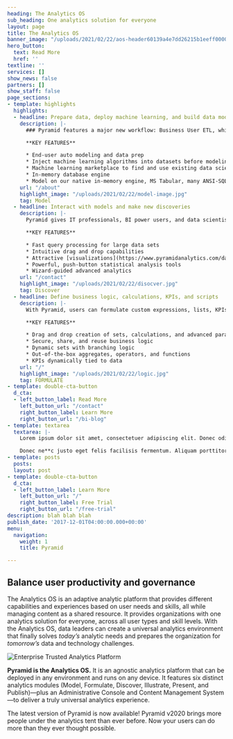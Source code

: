 ```yaml
---
heading: The Analytics OS
sub_heading: One analytics solution for everyone
layout: page
title: The Analytics OS
banner_image: "/uploads/2021/02/22/aos-header60139a4e7dd26215b1eeff00002b9892.jpg"
hero_button:
  text: Read More
  href: ''
textline: ''
services: []
show_news: false
partners: []
show_staff: false
page_sections:
- template: highlights
  highlights:
  - headline: Prepare data, deploy machine learning, and build data models
    description: |-
      ### Pyramid features a major new workflow: Business User ETL, which provides a visual point-and-click environment for fixing, conditioning, and improving simple and blended data sets.

      **KEY FEATURES**

      * End-user auto modeling and data prep
      * Inject machine learning algorithms into datasets before modeling
      * Machine learning marketplace to find and use existing data science algorithms
      * In-memory database engine
      * Model on our native in-memory engine, MS Tabular, many ANSI-SQL compliant databases or a variety of Apache Big Data Engines
    url: "/about"
    highlight_image: "/uploads/2021/02/22/model-image.jpg"
    tag: Model
  - headline: Interact with models and make new discoveries
    description: |-
      Pyramid gives IT professionals, BI power users, and data scientists the power to answer difficult analytic problems with a set of advanced yet easy to use tools.

      **KEY FEATURES**

      * Fast query processing for large data sets
      * Intuitive drag and drop capabilities
      * Attractive [visualizations](https://www.pyramidanalytics.com/data-visualization-examples-in-pyramid)
      * Powerful, push-button statistical analysis tools
      * Wizard-guided advanced analytics
    url: "/contact"
    highlight_image: "/uploads/2021/02/22/disocver.jpg"
    tag: Discover
  - headline: Define business logic, calculations, KPIs, and scripts
    description: |-
      With Pyramid, users can formulate custom expressions, lists, KPIs, parameters, scripts, and custom columns using an intuitive drag and drop interface, and then share and manage these new building blocks for others to use in their own analyses.

      **KEY FEATURES**

      * Drag and drop creation of sets, calculations, and advanced parameters
      * Secure, share, and reuse business logic
      * Dynamic sets with branching logic
      * Out-of-the-box aggregates, operators, and functions
      * KPIs dynamically tied to data
    url: "/"
    highlight_image: "/uploads/2021/02/22/logic.jpg"
    tag: FORMULATE
- template: double-cta-button
  d_cta:
  - left_button_label: Read More
    left_button_url: "/contact"
    right_button_label: Learn More
    right_button_url: "/bi-blog"
- template: textarea
  textarea: |-
    Lorem ipsum dolor sit amet, consectetuer adipiscing elit. Donec odio. Quisque volutpat mattis eros. Nullam malesuada erat ut turpis. Suspendisse urna nibh, viverra non, semper suscipit, posuere a, pede.

    Donec ne**c justo eget felis facilisis fermentum. Aliquam porttitor mauris sit amet orci. Aenean dignissim pellentesque felis.**
- template: posts
  posts: 
  layout: post
- template: double-cta-button
  d_cta:
  - left_button_label: Learn More
    left_button_url: "/"
    right_button_label: Free Trial
    right_button_url: "/free-trial"
description: blah blah blah
publish_date: '2017-12-01T04:00:00.000+00:00'
menu:
  navigation:
    weight: 1
    title: Pyramid

---
```

## Balance user productivity and governance

The Analytics OS is an adaptive analytic platform that provides different capabilities and experiences based on user needs and skills, all while managing content as a shared resource. It provides organizations with one analytics solution for everyone, across all user types and skill levels. With the Analytics OS, data leaders can create a universal analytics environment that finally solves _today’s_ analytic needs and prepares the organization for _tomorrow’s_ data and technology challenges.

![Enterprise Trusted Analytics Platform](https://www.pyramidanalytics.com/images/default-source/default-album/main_platform.png?sfvrsn=6f97f9c9_0 "Enterprise Trusted Analytics Platform")

**Pyramid is the Analytics OS.** It is an agnostic analytics platform that can be deployed in any environment and runs on any device. It features six distinct analytics modules (Model, Formulate, Discover, Illustrate, Present, and Publish)—plus an Administrative Console and Content Management System—to deliver a truly universal analytics experience.

The latest version of Pyramid is now available! Pyramid v2020 brings more people under the analytics tent than ever before. Now your users can do more than they ever thought possible.